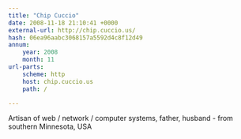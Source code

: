 ```yaml
---
title: "Chip Cuccio"
date: 2008-11-18 21:10:41 +0000
external-url: http://chip.cuccio.us/
hash: 06ea96aabc3068157a5592d4c8f12d49
annum:
    year: 2008
    month: 11
url-parts:
    scheme: http
    host: chip.cuccio.us
    path: /

---
```


Artisan of web / network / computer systems, father, husband - from southern Minnesota, USA
